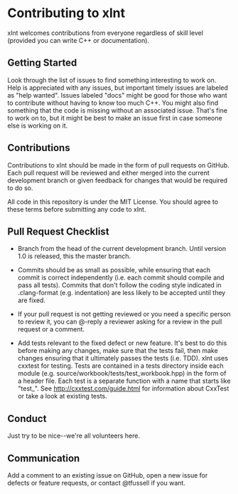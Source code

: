 # Contributing to xlnt

xlnt welcomes contributions from everyone regardless of skill level (provided you can write C++ or documentation).

## Getting Started

Look through the list of issues to find something interesting to work on. Help is appreciated with any issues, but important timely issues are labeled as "help wanted". Issues labeled "docs" might be good for those who want to contribute without having to know too much C++. You might also find something that the code is missing without an associated issue. That's fine to work on to, but it might be best to make an issue first in case someone else is working on it.

## Contributions

Contributions to xlnt should be made in the form of pull requests on GitHub. Each pull request will be reviewed and either merged into the current development branch or given feedback for changes that would be required to do so. 

All code in this repository is under the MIT License. You should agree to these terms before submitting any code to xlnt.

## Pull Request Checklist

- Branch from the head of the current development branch. Until version 1.0 is released, this the master branch.

- Commits should be as small as possible, while ensuring that each commit is correct independently (i.e. each commit should compile and pass all tests). Commits that don't follow the coding style indicated in .clang-format (e.g. indentation) are less likely to be accepted until they are fixed.

- If your pull request is not getting reviewed or you need a specific person to review it, you can @-reply a reviewer asking for a review in the pull request or a comment.

- Add tests relevant to the fixed defect or new feature. It's best to do this before making any changes, make sure that the tests fail, then make changes ensuring that it ultimately passes the tests (i.e. TDD). xlnt uses cxxtest for testing. Tests are contained in a tests directory inside each module (e.g. source/workbook/tests/test_workbook.hpp) in the form of a header file. Each test is a separate function with a name that starts like "test_". See http://cxxtest.com/guide.html for information about CxxTest or take a look at existing tests.

## Conduct

Just try to be nice--we're all volunteers here.

## Communication

Add a comment to an existing issue on GitHub, open a new issue for defects or feature requests, or contact @tfussell if you want.
